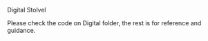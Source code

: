 Digital Stolvel

Please check the code on Digital folder, the rest is for reference and guidance.



